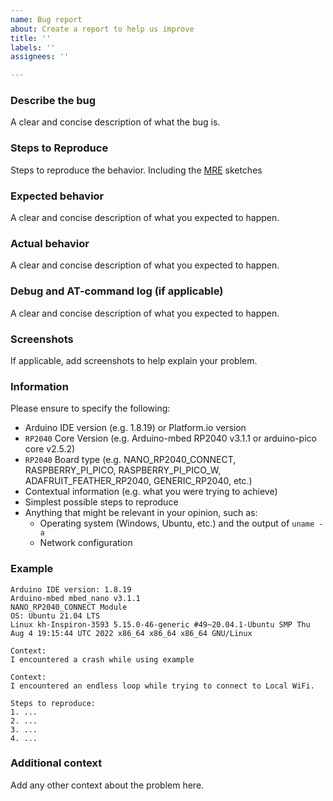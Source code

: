 ```yaml
---
name: Bug report
about: Create a report to help us improve
title: ''
labels: ''
assignees: ''

---
```


### Describe the bug

A clear and concise description of what the bug is.

### Steps to Reproduce

Steps to reproduce the behavior. Including the [MRE](https://stackoverflow.com/help/minimal-reproducible-example) sketches

### Expected behavior

A clear and concise description of what you expected to happen.

### Actual behavior

A clear and concise description of what you expected to happen.

### Debug and AT-command log (if applicable)

A clear and concise description of what you expected to happen.

### Screenshots

If applicable, add screenshots to help explain your problem.

### Information

Please ensure to specify the following:

* Arduino IDE version (e.g. 1.8.19) or Platform.io version
* `RP2040` Core Version (e.g. Arduino-mbed RP2040 v3.1.1 or arduino-pico core v2.5.2)
* `RP2040` Board type (e.g. NANO_RP2040_CONNECT, RASPBERRY_PI_PICO, RASPBERRY_PI_PICO_W, ADAFRUIT_FEATHER_RP2040, GENERIC_RP2040, etc.)
* Contextual information (e.g. what you were trying to achieve)
* Simplest possible steps to reproduce
* Anything that might be relevant in your opinion, such as:
  * Operating system (Windows, Ubuntu, etc.) and the output of `uname -a`
  * Network configuration


### Example

```
Arduino IDE version: 1.8.19
Arduino-mbed mbed_nano v3.1.1
NANO_RP2040_CONNECT Module
OS: Ubuntu 21.04 LTS
Linux kh-Inspiron-3593 5.15.0-46-generic #49~20.04.1-Ubuntu SMP Thu Aug 4 19:15:44 UTC 2022 x86_64 x86_64 x86_64 GNU/Linux

Context:
I encountered a crash while using example

Context:
I encountered an endless loop while trying to connect to Local WiFi.

Steps to reproduce:
1. ...
2. ...
3. ...
4. ...
```

### Additional context

Add any other context about the problem here.
